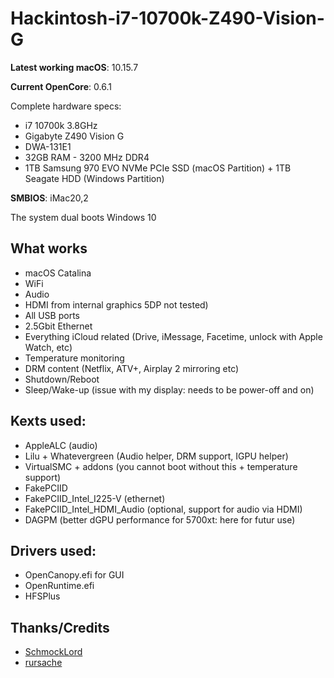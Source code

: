 # Hackintosh-i7-10700k-Z490-Vision-G

**Latest working macOS**: 10.15.7

**Current OpenCore**: 0.6.1

Complete hardware specs:
- i7 10700k 3.8GHz
- Gigabyte Z490 Vision G
- DWA-131E1
- 32GB RAM - 3200 MHz DDR4
- 1TB Samsung 970 EVO NVMe PCIe SSD (macOS Partition) + 1TB Seagate HDD (Windows Partition)

**SMBIOS**: iMac20,2

The system dual boots Windows 10

## What works
- macOS Catalina
- WiFi
- Audio
- HDMI from internal graphics 5DP not tested)
- All USB ports
- 2.5Gbit Ethernet
- Everything iCloud related (Drive, iMessage, Facetime, unlock with Apple Watch, etc)
- Temperature monitoring
- DRM content (Netflix, ATV+, Airplay 2 mirroring etc)
- Shutdown/Reboot
- Sleep/Wake-up (issue with my display: needs to be power-off and on)

## Kexts used:
- AppleALC (audio)
- Lilu + Whatevergreen (Audio helper, DRM support, IGPU helper)
- VirtualSMC + addons (you cannot boot without this + temperature support)
- FakePCIID
- FakePCIID_Intel_I225-V (ethernet)
- FakePCIID_Intel_HDMI_Audio (optional, support for audio via HDMI)
- DAGPM (better dGPU performance for 5700xt: here for futur use)

## Drivers used:
- OpenCanopy.efi for GUI
- OpenRuntime.efi
- HFSPlus

## Thanks/Credits
- [SchmockLord](https://github.com/SchmockLord/Hackintosh-Intel-i9-10900k-Gigabyte-Z490-Vision-D)
- [rursache](https://github.com/rursache/Hackintosh-i9-10900k-Z490-Vision-G)
